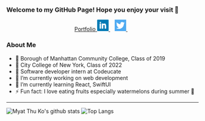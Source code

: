 ### Welcome to my GitHub Page! Hope you enjoy your visit 🙏

<p align="center">
<a href="myatthuko.com" target="_blank"> Portfolio </a>
<a href="" target="_blank"> 
<img src="https://raw.githubusercontent.com/MyatThuKo/MyatThuKo/master/icons/linkedin.png?raw=true" height="30"/>
</a>&nbsp;&nbsp;
<a href="https://twitter.com/myatthu_ko" target="_blank">
<img src="https://raw.githubusercontent.com/MyatThuKo/MyatThuKo/master/icons/twitter.png?raw=true" height="30"/>
</a>&nbsp;&nbsp;
</p>

<!-- End of Social Links -->

### About Me
- 🎒 Borough of Manhattan Community College, Class of 2019
- 🎒 City College of New York, Class of 2022
- 💼 Software developer intern at Codeucate
- 🔭 I’m currently working on web development
- 🌱 I’m currently learning React, SwiftUI
- ⚡ Fun fact: I love eating fruits especially watermelons during summer 🍉

<!-- End of About Me -->
---
![Myat Thu Ko's github stats](https://github-readme-stats.vercel.app/api?username=MyatThuKo&show_icons=true&count_private=true&theme=dark)
![Top Langs](https://github-readme-stats.vercel.app/api/top-langs/?username=MyatThuKo&layout=compact&theme=dark)

[website]: https://myatthuko.com
[twitter]: https://twitter.com/myatthu_ko
[LinkedIn]: https://www.linkedin.com/in/myat-thu-ko-089938178/